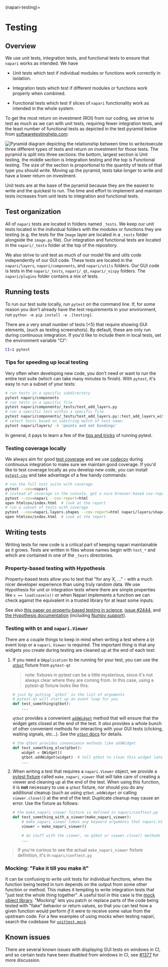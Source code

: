 (napari-testing)=
# Testing

## Overview

We use unit tests, integration tests, and functional tests to ensure that
`napari` works as intended. We have

- Unit tests which test if individual modules or functions work correctly
in isolation.

- Integration tests which test if different modules or functions work properly
when combined.

- Functional tests which test if slices of `napari` functionality work as
intended in the whole system.

To get the most return on investment (ROI) from our coding, we strive to test as
much as we can with unit tests, requiring fewer integration tests, and the least number
of functional tests as depicted in the test pyramid below from
[softwaretestinghelp.com](https://www.softwaretestinghelp.com/the-difference-between-unit-integration-and-functional-testing/):

![Pyramid diagram depicting the relationship between time to write/execute three different types of tests and return on investment for those tests.  The pyramid is split into three sections: the bottom, largest section is Unit testing, the middle section is Integration testing and the top is Functional testing. The size of the section is proportional to the quantity of tests of that type you should write. Moving up the pyramid, tests take longer to write and have a lower return on investment.](../images/tests.png)

Unit tests are at the base of the pyramid because they are the easiest to write and
the quickest to run. The time and effort to implement and maintain tests increases
from unit tests to integration and functional tests.

## Test organization

All of `napari` tests are located in folders named `_tests`. We keep our unit
tests located in the individual folders with the modules or functions they are
testing (e.g. the tests for the `Image` layer are located in a `_tests` folder
alongside the `image.py` file). Our integration and functional tests are located in
the `napari/_tests` folder at the top of the repository.

We also strive to unit test as much of our model file and utils code independently of
our GUI code. These tests are located in the `napari/layers`, `napari/components`,
and `napari/utils` folders. Our GUI code is tests in the `napari/_tests`,
`napari/_qt`, `napari/_vispy` folders. The `napari/plugins` folder contains a mix
of tests.

## Running tests

To run our test suite locally, run `pytest` on the command line.  If, for some reason
you don't already have the test requirements in your environment, run `python -m pip install -e .[testing]`.

There are a very small number of tests (<5) that require showing GUI elements, (such
as testing screenshots). By default, these are only run during continuous integration.
If you'd like to include them in local tests, set the environment variable "CI":

```sh
CI=1 pytest
```

### Tips for speeding up local testing

Very often when developing new code, you don't need or want to run the entire test suite (which can take many minutes to finish).  With `pytest`, it's easy to run a subset of your tests:

```sh
# run tests in a specific subdirectory
pytest napari/components
# run tests in a specific file
pytest napari/components/_tests/test_add_layers.py
# run a specific test within a specific file
pytest napari/components/_tests/test_add_layers.py::test_add_layers_with_plugins
# select tests based on substring match of test name:
pytest napari/layers/ -k 'points and not bindings'
```

In general, it pays to learn a few of the [tips and tricks](https://docs.pytest.org/en/latest/example/index.html) of running pytest.

### Testing coverage locally

We always aim for good [test coverage](https://en.wikipedia.org/wiki/Code_coverage) and we use [codecov](https://app.codecov.io/gh/napari/napari) during continuous integration to make sure we maintain good coverage.  If you'd like to test coverage locally as you develop new code, you can install [`pytest-cov`](https://github.com/pytest-dev/pytest-cov) and take advantage of a few handy commands:

```sh
# run the full test suite with coverage
pytest --cov=napari
# instead of coverage in the console, get a nice browser-based cov-report
pytest --cov=napari --cov-report=html
open htmlcov/index.html  # look at the report
# run a subset of tests with coverage
pytest --cov=napari.layers.shapes --cov-report=html napari/layers/shapes
open htmlcov/index.html  # look at the report
```

## Writing tests

Writing tests for new code is a critical part of keeping napari maintainable as
it grows. Tests are written in files whose names
begin with `test_*` and which are contained in one of the `_tests` directories.

### Property-based testing with Hypothesis

Property-based tests allow you to test that "for any X, ..." - with a much nicer
developer experience than using truly random data.  We use Hypothesis for unit or
integration tests where there are simple properties like `x == load(save(x))` or
when Napari implements a function we can check against the equivalent in a trusted
library for at least some inputs.

See also [this paper on property-based testing in science](https://conference.scipy.org/proceedings/scipy2020/zac_hatfield-dodds.html),
[issue #2444](https://github.com/napari/napari/issues/2444), and
[the Hypothesis documentation](https://hypothesis.readthedocs.io/en/latest/)
(including [Numpy support](https://hypothesis.readthedocs.io/en/latest/numpy.html)).

### Testing with `Qt` and `napari.Viewer`

There are a couple things to keep in mind when writing a test where a `Qt` event
loop or a `napari.Viewer` is required.  The important thing is that any widgets
you create during testing are cleaned up at the end of each test:

1. If you need a `QApplication` to be running for your test, you can use the
   [`qtbot`](https://pytest-qt.readthedocs.io/en/latest/reference.html#pytestqt.qtbot.QtBot) fixture from `pytest-qt`

    > note: fixtures in pytest can be a little mysterious, since it's not always
    > clear where they are coming from.  In this case, using a pytest-qt fixture
    > looks like this:

    ```python
    # just by putting `qtbot` in the list of arguments
    # pytest-qt will start up an event loop for you
    def test_something(qtbot):
        ...
    ```

   `qtbot` provides a convenient
   [`addWidget`](https://pytest-qt.readthedocs.io/en/latest/reference.html#pytestqt.qtbot.QtBot.addWidget)
   method that will ensure that the widget gets closed at the end of the test.
   It *also* provides a whole bunch of other
   convenient methods for interacting with your GUI tests (clicking, waiting
   signals, etc...).  See the [`qtbot` docs](https://pytest-qt.readthedocs.io/en/latest/reference.html#pytestqt.qtbot.QtBot) for details.

    ```python
    # the qtbot provides convenience methods like addWidget
    def test_something_else(qtbot):
        widget = QWidget()
        qtbot.addWidget(widget)  # tell qtbot to clean this widget later
        ...
    ```

2. When writing a test that requires a `napari.Viewer` object, we provide a
   [pytest fixture](https://docs.pytest.org/en/stable/explanation/fixtures.html) called
   `make_napari_viewer` that will take care of creating a viewer and cleaning up
   at the end of the test.  When using this function, it is **not** necessary to
   use a `qtbot` fixture, nor should you do any additional cleanup (such as
   using `qtbot.addWidget` or calling `viewer.close()`) at the end of the test.
   Duplicate cleanup may cause an error.  Use the fixture as follows:

    ```python
    # the make_napari_viewer fixture is defined in napari/conftest.py
    def test_something_with_a_viewer(make_napari_viewer):
        # make_napari_viewer takes any keyword arguments that napari.Viewer() takes
        viewer = make_napari_viewer()

        # do stuff with the viewer, no qtbot or viewer.close() methods needed.
        ...
    ```

> If you're curious to see the actual `make_napari_viewer` fixture definition, it's
> in `napari/conftest.py`

### Mocking: "Fake it till you make it"

It can be confusing to write unit tests for individual functions, when the
function being tested in turn depends on the output from some other function or
method.  This makes it tempting to write integration tests that "just test the
whole thing together".  A useful tool in this case is the [mock object
library](https://docs.python.org/3/library/unittest.mock.html).  "Mocking" lets
you patch or replace parts of the code being tested with "fake" behavior or
return values, so that you can test how a given function would perform *if* it
were to receive some value from the upstream code.  For a few examples of using
mocks when testing napari, search the codebase for
[`unittest.mock`](https://github.com/napari/napari/search?q=%22unittest.mock%22&type=Code)

## Known issues

There are several known issues with displaying GUI tests on windows in CI, and
so certain tests have been disabled from windows in CI, see
[#1377](https://github.com/napari/napari/pull/1377) for more discussion.
